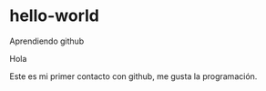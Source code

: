 # hello-world
Aprendiendo github

Hola

Este es mi primer contacto con github, me gusta la programación.

